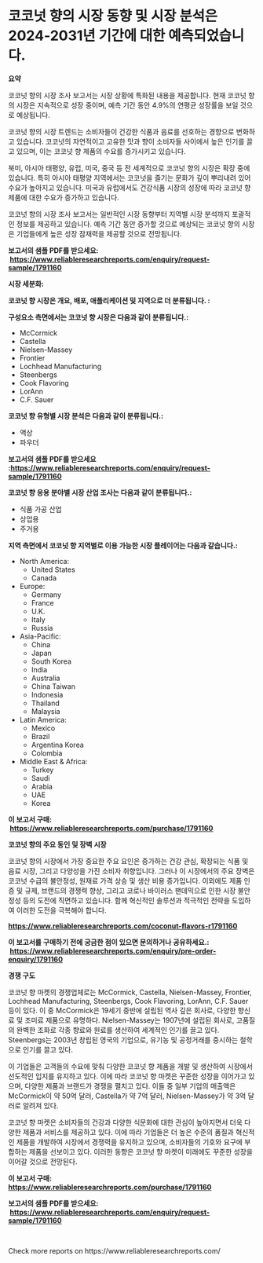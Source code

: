 <p><h1>코코넛 향의 시장 동향 및 시장 분석은 2024-2031년 기간에 대한 예측되었습니다.</h1></p><p><strong>요약</strong></p>
<p><p>코코넛 향의 시장 조사 보고서는 시장 상황에 특화된 내용을 제공합니다. 현재 코코넛 향의 시장은 지속적으로 성장 중이며, 예측 기간 동안 4.9%의 연평균 성장률을 보일 것으로 예상됩니다. </p><p>코코넛 향의 시장 트렌드는 소비자들이 건강한 식품과 음료를 선호하는 경향으로 변화하고 있습니다. 코코넛의 자연적이고 고유한 맛과 향이 소비자들 사이에서 높은 인기를 끌고 있으며, 이는 코코넛 향 제품의 수요를 증가시키고 있습니다.</p><p>북미, 아시아 태평양, 유럽, 미국, 중국 등 전 세계적으로 코코넛 향의 시장은 확장 중에 있습니다. 특히 아시아 태평양 지역에서는 코코넛을 즐기는 문화가 깊이 뿌리내려 있어 수요가 높아지고 있습니다. 미국과 유럽에서도 건강식품 시장의 성장에 따라 코코넛 향 제품에 대한 수요가 증가하고 있습니다.</p><p>코코넛 향의 시장 조사 보고서는 일반적인 시장 동향부터 지역별 시장 분석까지 포괄적인 정보를 제공하고 있습니다. 예측 기간 동안 증가할 것으로 예상되는 코코넛 향의 시장은 기업들에게 높은 성장 잠재력을 제공할 것으로 전망됩니다.</p></p>
<p><strong>보고서의 샘플 PDF를 받으세요: &nbsp;<a href="https://www.reliableresearchreports.com/enquiry/request-sample/1791160">https://www.reliableresearchreports.com/enquiry/request-sample/1791160</a></strong></p>
<p><strong>시장 세분화:</strong></p>
<p><strong> 코코넛 향 시장은 개요, 배포, 애플리케이션 및 지역으로 더 분류됩니다. :</strong></p>
<p><strong>구성요소 측면에서는 코코넛 향 시장은 다음과 같이 분류됩니다.:</strong></p>
<p><ul><li>McCormick</li><li>Castella</li><li>Nielsen-Massey</li><li>Frontier</li><li>Lochhead Manufacturing</li><li>Steenbergs</li><li>Cook Flavoring</li><li>LorAnn</li><li>C.F. Sauer</li></ul></p>
<p><strong> 코코넛 향 유형별 시장 분석은 다음과 같이 분류됩니다.:</strong></p>
<p><ul><li>액상</li><li>파우더</li></ul></p>
<p><strong>보고서의 샘플 PDF를 받으세요 :<a href="https://www.reliableresearchreports.com/enquiry/request-sample/1791160">https://www.reliableresearchreports.com/enquiry/request-sample/1791160</a></strong></p>
<p><strong> 코코넛 향 응용 분야별 시장 산업 조사는 다음과 같이 분류됩니다.:</strong></p>
<p><ul><li>식품 가공 산업</li><li>상업용</li><li>주거용</li></ul></p>
<p><strong>지역 측면에서 코코넛 향 지역별로 이용 가능한 시장 플레이어는 다음과 같습니다.:</strong></p>
<p><ul>
    <li>
        North America:
        <ul>
            <li>United States</li>
            <li>Canada</li>
        </ul>
    </li>
    <li>
        Europe:
        <ul>
            <li>Germany</li>
            <li>France</li>
            <li>U.K.</li>
            <li>Italy</li>
            <li>Russia</li>
        </ul>
    </li>
    <li>
        Asia-Pacific:
        <ul>
            <li>China</li>
            <li>Japan</li>
            <li>South Korea</li>
            <li>India</li>
            <li>Australia</li>
            <li>China Taiwan</li>
            <li>Indonesia</li>
            <li>Thailand</li>
            <li>Malaysia</li>
        </ul>
    </li>
    <li>
        Latin America:
        <ul>
            <li>Mexico</li>
            <li>Brazil</li>
            <li>Argentina Korea</li>
            <li>Colombia</li>
        </ul>
    </li>
    <li>
        Middle East & Africa:
        <ul>
            <li>Turkey</li>
            <li>Saudi</li>
            <li>Arabia</li>
            <li>UAE</li>
            <li>Korea</li>
        </ul>
    </li>
    </ul></p>
<p><strong>이 보고서 구매: &nbsp;<a href="https://www.reliableresearchreports.com/purchase/1791160">https://www.reliableresearchreports.com/purchase/1791160</a></strong></p>
<p><strong>코코넛 향의 주요 동인 및 장벽 시장</strong></p>
<p><p>코코넛 향의 시장에서 가장 중요한 주요 요인은 증가하는 건강 관심, 확장되는 식품 및 음료 시장, 그리고 다양성을 가진 소비자 취향입니다. 그러나 이 시장에서의 주요 장벽은 코코넛 수급의 불안정성, 원재료 가격 상승 및 생산 비용 증가입니다. 이외에도 제품 인증 및 규제, 브랜드의 경쟁력 향상, 그리고 코로나 바이러스 팬데믹으로 인한 시장 불안정성 등의 도전에 직면하고 있습니다. 함께 혁신적인 솔루션과 적극적인 전략을 도입하여 이러한 도전을 극복해야 합니다.</p></p>
<p><strong><a href="https://www.reliableresearchreports.com/coconut-flavors-r1791160">https://www.reliableresearchreports.com/coconut-flavors-r1791160</a></strong></p>
<p><strong>이 보고서를 구매하기 전에 궁금한 점이 있으면 문의하거나 공유하세요.: &nbsp;<a href="https://www.reliableresearchreports.com/enquiry/pre-order-enquiry/1791160">https://www.reliableresearchreports.com/enquiry/pre-order-enquiry/1791160</a></strong></p>
<p><strong>경쟁 구도</strong></p>
<p><p>코코넛 향 마켓의 경쟁업체로는 McCormick, Castella, Nielsen-Massey, Frontier, Lochhead Manufacturing, Steenbergs, Cook Flavoring, LorAnn, C.F. Sauer 등이 있다. 이 중 McCormick은 19세기 중반에 설립된 역사 깊은 회사로, 다양한 향신료 및 조미료 제품으로 유명하다. Nielsen-Massey는 1907년에 설립된 회사로, 고품질의 완벽한 조화로 각종 향료와 원료를 생산하여 세계적인 인기를 끌고 있다. Steenbergs는 2003년 창립된 영국의 기업으로, 유기농 및 공정거래를 중시하는 철학으로 인기를 끌고 있다.</p><p>이 기업들은 고객들의 수요에 맞춰 다양한 코코넛 향 제품을 개발 및 생산하여 시장에서 선도적인 입지를 유지하고 있다. 이에 따라 코코넛 향 마켓은 꾸준한 성장을 이어가고 있으며, 다양한 제품과 브랜드가 경쟁을 펼치고 있다. 이들 중 일부 기업의 매출액은 McCormick이 약 50억 달러, Castella가 약 7억 달러, Nielsen-Massey가 약 3억 달러로 알려져 있다.</p><p>코코넛 향 마켓은 소비자들의 건강과 다양한 식문화에 대한 관심이 높아지면서 더욱 다양한 제품과 서비스를 제공하고 있다. 이에 따라 기업들은 더 높은 수준의 품질과 혁신적인 제품을 개발하여 시장에서 경쟁력을 유지하고 있으며, 소비자들의 기호와 요구에 부합하는 제품을 선보이고 있다. 이러한 동향은 코코넛 향 마켓이 미래에도 꾸준한 성장을 이어갈 것으로 전망된다.</p></p>
<p><strong>이 보고서 구매: &nbsp; <a href="https://www.reliableresearchreports.com/purchase/1791160">https://www.reliableresearchreports.com/purchase/1791160</a></strong></p>
<p><strong>보고서의 샘플 PDF를 받으세요: &nbsp;<a href="https://www.reliableresearchreports.com/enquiry/request-sample/1791160">https://www.reliableresearchreports.com/enquiry/request-sample/1791160</a></strong><strong></strong></p>
<p>&nbsp;</p>
<p>Check more reports on https://www.reliableresearchreports.com/</p>
